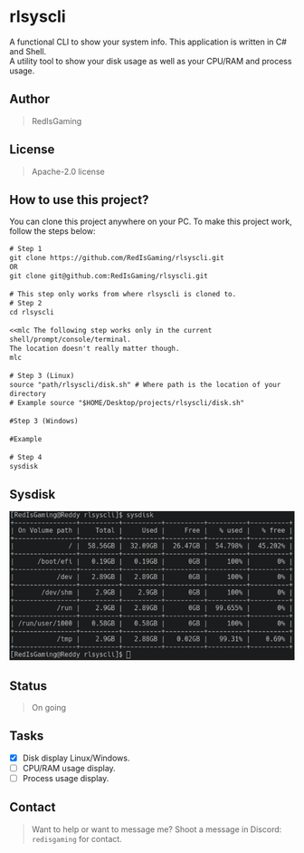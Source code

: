 # rlsyscli
A functional CLI to show your system info. This application is written in C# and Shell.<br/> 
A utility tool to show your disk usage as well as your CPU/RAM and process usage.<br/>

## Author
> RedIsGaming

## License
> Apache-2.0 license

## How to use this project?
You can clone this project anywhere on your PC. 
To make this project work, follow the steps below: <br/>
```shell
# Step 1
git clone https://github.com/RedIsGaming/rlsyscli.git
OR
git clone git@github.com:RedIsGaming/rlsyscli.git

# This step only works from where rlsyscli is cloned to.
# Step 2
cd rlsyscli

<<mlc The following step works only in the current shell/prompt/console/terminal.
The location doesn't really matter though.
mlc

# Step 3 (Linux)
source "path/rlsyscli/disk.sh" # Where path is the location of your directory
# Example source "$HOME/Desktop/projects/rlsyscli/disk.sh"

#Step 3 (Windows)

#Example

# Step 4
sysdisk
```

## Sysdisk
![Sysdisk table Image](Assets/Sysdisk.png)

## Status
> On going

## Tasks
- [x] Disk display Linux/Windows.
- [ ] CPU/RAM usage display.
- [ ] Process usage display.

## Contact
> Want to help or want to message me?
> Shoot a message in Discord: `redisgaming` for contact.
